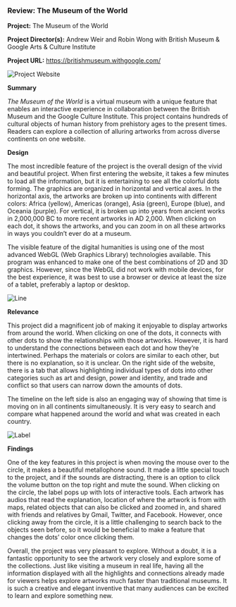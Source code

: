 ### Review: The Museum of the World

**Project:** The Museum of the World

**Project Director(s):** Andrew Weir and Robin Wong with British Museum & Google Arts & Culture Institute 

**Project URL:** <https://britishmuseum.withgoogle.com/>


![Project Website](https://yuhkak.github.io/YuhkaK/images/World.png)


**Summary**

_The Museum of the World_ is a virtual museum with a unique feature that enables an interactive experience in collaboration between the British Museum and the Google Culture Institute. This project contains hundreds of cultural objects of human history from prehistory ages to the present times. Readers can explore a collection of alluring artworks from across diverse continents on one website.

**Design**

The most incredible feature of the project is the overall design of the vivid and beautiful project. When first entering the website, it takes a few minutes to load all the information, but it is entertaining to see all the colorful dots forming. The graphics are organized in horizontal and vertical axes. In the horizontal axis, the artworks are broken up into continents with different colors: Africa (yellow), Americas (orange), Asia (green), Europe (blue), and Oceania (purple). For vertical, it is broken up into years from ancient works in 2,000,000 BC to more recent artworks in AD 2,000. When clicking on each dot, it shows the artworks, and you can zoom in on all these artworks in ways you couldn’t ever do at a museum.

The visible feature of the digital humanities is using one of the most advanced WebGL (Web Graphics Library) technologies available. This program was enhanced to make one of the best combinations of 2D and 3D graphics. However, since the WebGL did not work with mobile devices, for the best experience, it was best to use a browser or device at least the size of a tablet, preferably a laptop or desktop.


![Line](https://yuhkak.github.io/YuhkaK/images/Connect.png)


**Relevance**

This project did a magnificent job of making it enjoyable to display artworks from around the world. When clicking on one of the dots, it connects with other dots to show the relationships with those artworks. However, it is hard to understand the connections between each dot and how they’re intertwined. Perhaps the materials or colors are similar to each other, but there is no explanation, so it is unclear. On the right side of the website, there is a tab that allows highlighting individual types of dots into other categories such as art and design, power and identity, and trade and conflict so that users can narrow down the amounts of dots.

The timeline on the left side is also an engaging way of showing that time is moving on in all continents simultaneously. It is very easy to search and compare what happened around the world and what was created in each country.


![Label](https://yuhkak.github.io/YuhkaK/images/Label.png)


**Findings**

One of the key features in this project is when moving the mouse over to the circle, it makes a beautiful metallophone sound. It made a little special touch to the project, and if the sounds are distracting, there is an option to click the volume button on the top right and mute the sound. When clicking on the circle, the label pops up with lots of interactive tools. Each artwork has audios that read the explanation, location of where the artwork is from with maps, related objects that can also be clicked and zoomed in, and shared with friends and relatives by Gmail, Twitter, and Facebook. However, once clicking away from the circle, it is a little challenging to search back to the objects seen before, so it would be beneficial to make a feature that changes the dots’ color once clicking them.

Overall, the project was very pleasant to explore. Without a doubt, it is a fantastic opportunity to see the artwork very closely and explore some of the collections. Just like visiting a museum in real life, having all the information displayed with all the highlights and connections already made for viewers helps explore artworks much faster than traditional museums. It is such a creative and elegant inventive that many audiences can be excited to learn and explore something new.


